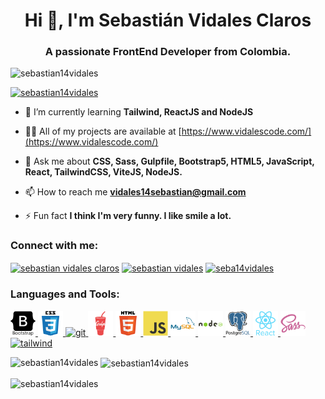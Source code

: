 <h1 align="center">Hi 👋, I'm Sebastián Vidales Claros</h1>
<h3 align="center">A passionate FrontEnd Developer from Colombia.</h3>

<p align="left"> <img src="https://komarev.com/ghpvc/?username=sebastian14vidales&label=Profile%20views&color=0e75b6&style=flat" alt="sebastian14vidales" /> </p>

<p align="left"> <a href="https://github.com/ryo-ma/github-profile-trophy"><img src="https://github-profile-trophy.vercel.app/?username=sebastian14vidales" alt="sebastian14vidales" /></a> </p>

- 🌱 I’m currently learning **Tailwind, ReactJS and NodeJS**

- 👨‍💻 All of my projects are available at [https://www.vidalescode.com/](https://www.vidalescode.com/)

- 💬 Ask me about **CSS, Sass, Gulpfile, Bootstrap5, HTML5, JavaScript, React, TailwindCSS, ViteJS, NodeJS.**

- 📫 How to reach me **vidales14sebastian@gmail.com**

- ⚡ Fun fact **I think I'm very funny. I like smile a lot.**

<h3 align="left">Connect with me:</h3>
<p align="left">
<a href="https://linkedin.com/in/sebastian vidales claros" target="blank"><img align="center" src="https://raw.githubusercontent.com/rahuldkjain/github-profile-readme-generator/master/src/images/icons/Social/linked-in-alt.svg" alt="sebastian vidales claros" height="30" width="40" /></a>
<a href="https://fb.com/sebastian vidales" target="blank"><img align="center" src="https://raw.githubusercontent.com/rahuldkjain/github-profile-readme-generator/master/src/images/icons/Social/facebook.svg" alt="sebastian vidales" height="30" width="40" /></a>
<a href="https://instagram.com/seba14vidales" target="blank"><img align="center" src="https://raw.githubusercontent.com/rahuldkjain/github-profile-readme-generator/master/src/images/icons/Social/instagram.svg" alt="seba14vidales" height="30" width="40" /></a>
</p>

<h3 align="left">Languages and Tools:</h3>
<p align="left"> <a href="https://getbootstrap.com" target="_blank" rel="noreferrer"> <img src="https://raw.githubusercontent.com/devicons/devicon/master/icons/bootstrap/bootstrap-plain-wordmark.svg" alt="bootstrap" width="40" height="40"/> </a> <a href="https://www.w3schools.com/css/" target="_blank" rel="noreferrer"> <img src="https://raw.githubusercontent.com/devicons/devicon/master/icons/css3/css3-original-wordmark.svg" alt="css3" width="40" height="40"/> </a> <a href="https://git-scm.com/" target="_blank" rel="noreferrer"> <img src="https://www.vectorlogo.zone/logos/git-scm/git-scm-icon.svg" alt="git" width="40" height="40"/> </a> <a href="https://gulpjs.com" target="_blank" rel="noreferrer"> <img src="https://raw.githubusercontent.com/devicons/devicon/master/icons/gulp/gulp-plain.svg" alt="gulp" width="40" height="40"/> </a> <a href="https://www.w3.org/html/" target="_blank" rel="noreferrer"> <img src="https://raw.githubusercontent.com/devicons/devicon/master/icons/html5/html5-original-wordmark.svg" alt="html5" width="40" height="40"/> </a> <a href="https://developer.mozilla.org/en-US/docs/Web/JavaScript" target="_blank" rel="noreferrer"> <img src="https://raw.githubusercontent.com/devicons/devicon/master/icons/javascript/javascript-original.svg" alt="javascript" width="40" height="40"/> </a> <a href="https://www.mysql.com/" target="_blank" rel="noreferrer"> <img src="https://raw.githubusercontent.com/devicons/devicon/master/icons/mysql/mysql-original-wordmark.svg" alt="mysql" width="40" height="40"/> </a> <a href="https://nodejs.org" target="_blank" rel="noreferrer"> <img src="https://raw.githubusercontent.com/devicons/devicon/master/icons/nodejs/nodejs-original-wordmark.svg" alt="nodejs" width="40" height="40"/> </a> <a href="https://www.postgresql.org" target="_blank" rel="noreferrer"> <img src="https://raw.githubusercontent.com/devicons/devicon/master/icons/postgresql/postgresql-original-wordmark.svg" alt="postgresql" width="40" height="40"/> </a> <a href="https://reactjs.org/" target="_blank" rel="noreferrer"> <img src="https://raw.githubusercontent.com/devicons/devicon/master/icons/react/react-original-wordmark.svg" alt="react" width="40" height="40"/> </a> <a href="https://sass-lang.com" target="_blank" rel="noreferrer"> <img src="https://raw.githubusercontent.com/devicons/devicon/master/icons/sass/sass-original.svg" alt="sass" width="40" height="40"/> </a> <a href="https://tailwindcss.com/" target="_blank" rel="noreferrer"> <img src="https://www.vectorlogo.zone/logos/tailwindcss/tailwindcss-icon.svg" alt="tailwind" width="40" height="40"/> </a> </p>

<p><img align="left" src="https://github-readme-stats.vercel.app/api/top-langs?username=sebastian14vidales&show_icons=true&locale=en&layout=compact" alt="sebastian14vidales" /></p>

<p>&nbsp;<img align="center" src="https://github-readme-stats.vercel.app/api?username=sebastian14vidales&show_icons=true&locale=en" alt="sebastian14vidales" /></p>

<p><img align="center" src="https://github-readme-streak-stats.herokuapp.com/?user=sebastian14vidales&" alt="sebastian14vidales" /></p>
